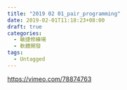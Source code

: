 ```yaml
---
title: "2019 02 01_pair_programming"
date: 2019-02-01T11:18:23+08:00
draft: true
categories:
  - 敏捷修練場
  - 軟體開發
tags:
  - Untagged
---
```


https://vimeo.com/78874763